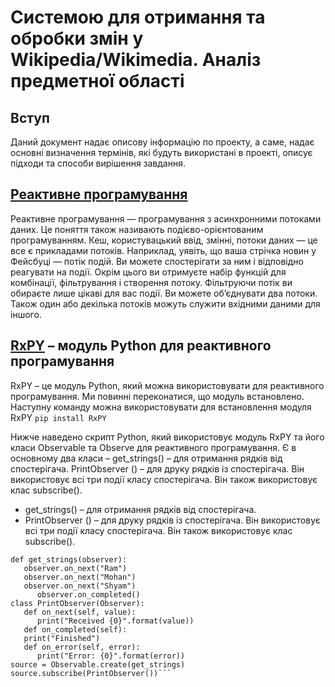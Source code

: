 # Системою для отримання та обробки змін у Wikipedia/Wikimedia. Аналіз предметної області

## Вступ

Даний документ надає описову інформацію по проекту, а саме, надає основні визначення термінів, які будуть використані в проекті, описує підходи та способи вирішення завдання.

## [Pеактивне програмування](https://uk.wikipedia.org/wiki/Реактивне_програмування)

Реактивне програмування — програмування з асинхронними потоками даних. Це поняття також називають подієво-орієнтованим програмуванням. Кеш, користувацький ввід, змінні, потоки даних — це все є прикладами потоків. Наприклад, уявіть, що ваша стрічка новин у Фейсбуці — потік подій. Ви можете спостерігати за ним і відповідно реагувати на події. Окрім цього ви отримуєте набір функцій для комбінації, фільтрування і створення потоку. Фільтруючи потік ви обираєте лише цікаві для вас події. Ви можете об’єднувати два потоки. Також один або декілька потоків можуть служити вхідними даними для іншого.

## [RxPY](https://rxpy.readthedocs.io/en/latest/) – модуль Python для реактивного програмування
RxPY – це модуль Python, який можна використовувати для реактивного програмування. Ми повинні переконатися, що модуль встановлено. Наступну команду можна використовувати для встановлення модуля RxPY ``` pip install RxPY ```

Нижче наведено скрипт Python, який використовує модуль RxPY та його класи Observable та Observe для реактивного програмування. Є в основному два класи – get_strings() – для отримання рядків від спостерігача. PrintObserver () – для друку рядків із спостерігача. Він використовує всі три події класу спостерігача. Він також використовує клас subscribe().
* get_strings() – для отримання рядків від спостерігача.
* PrintObserver () – для друку рядків із спостерігача. Він використовує всі три події класу спостерігача. Він також використовує клас subscribe().

```from rx import Observable, Observer
def get_strings(observer):
   observer.on_next("Ram")
   observer.on_next("Mohan")
   observer.on_next("Shyam")
      observer.on_completed()
class PrintObserver(Observer):
   def on_next(self, value):
      print("Received {0}".format(value))
   def on_completed(self):
   print("Finished")
   def on_error(self, error):
      print("Error: {0}".format(error))
source = Observable.create(get_strings)
source.subscribe(PrintObserver())```
